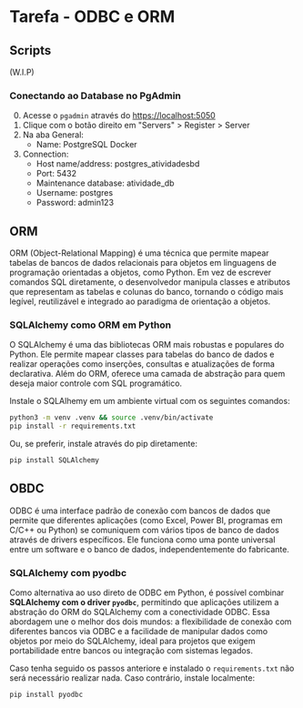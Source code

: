 # Tarefa - ODBC e ORM

## Scripts

(W.I.P)

### Conectando ao Database no PgAdmin

0. Acesse o `pgadmin` através do <https://localhost:5050>
1. Clique com o botão direito em "Servers" > Register > Server
2. Na aba General:
   - Name: PostgreSQL Docker
3. Connection:
   - Host name/address: postgres_atividadesbd
   - Port: 5432
   - Maintenance database: atividade_db
   - Username: postgres
   - Password: admin123

## ORM

ORM (Object-Relational Mapping) é uma técnica que permite mapear tabelas de bancos de dados relacionais para objetos em linguagens de programação orientadas a objetos, como Python. Em vez de escrever comandos SQL diretamente, o desenvolvedor manipula classes e atributos que representam as tabelas e colunas do banco, tornando o código mais legível, reutilizável e integrado ao paradigma de orientação a objetos.

### SQLAlchemy como ORM em Python

O SQLAlchemy é uma das bibliotecas ORM mais robustas e populares do Python. Ele permite mapear classes para tabelas do banco de dados e realizar operações como inserções, consultas e atualizações de forma declarativa. Além do ORM, oferece uma camada de abstração para quem deseja maior controle com SQL programático.

Instale o SQLAlhemy em um ambiente virtual com os seguintes comandos:

```bash
python3 -m venv .venv && source .venv/bin/activate
pip install -r requirements.txt
```

Ou, se preferir, instale através do pip diretamente:

```bash
pip install SQLAlchemy
```

## OBDC

ODBC é uma interface padrão de conexão com bancos de dados que permite que diferentes aplicações (como Excel, Power BI, programas em C/C++ ou Python) se comuniquem com vários tipos de banco de dados através de drivers específicos. Ele funciona como uma ponte universal entre um software e o banco de dados, independentemente do fabricante.

### SQLAlchemy com pyodbc

Como alternativa ao uso direto de ODBC em Python, é possível combinar **SQLAlchemy com o driver `pyodbc`**, permitindo que aplicações utilizem a abstração do ORM do SQLAlchemy com a conectividade ODBC. Essa abordagem une o melhor dos dois mundos: a flexibilidade de conexão com diferentes bancos via ODBC e a facilidade de manipular dados como objetos por meio do SQLAlchemy, ideal para projetos que exigem portabilidade entre bancos ou integração com sistemas legados.

Caso tenha seguido os passos anteriore e instalado o `requirements.txt` não será necessário realizar nada. Caso contrário, instale localmente:

```bash
pip install pyodbc
```

